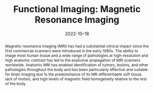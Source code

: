 ---
title: "Functional Imaging: Magnetic Resonance Imaging"
date: 2022-10-18
authors_string: Peter Bandettini
authors:
   - Peter Bandettini
author_ids:
   - peter_bandettini
journal: ''
volume: 
issue: 
pages: 3323-3349
book_title: 'Neuroscience in the 21st Century'
publisher: 'Springer International Publishing'
abstract: 'Magnetic resonance imaging (MRI) has had a substantial clinical impact since the first commercial scanners were introduced in the early 1980s. The ability to image most human tissue and a wide range of pathologies at high-resolution and high anatomic contrast has led to the explosive propagation of MRI scanners worldwide. Anatomic MRI has enabled identification of tumors, lesions, and other pathologies throughout the body and has been particularly effective and suitable for brain imaging due to the predominance of its MR-differentiable soft tissue, lack of motion, and high levels of magnetic field homogeneity relative to the rest of the body.'
project_id: education
paper_url: https://link.springer.com/referenceworkentry/10.1007/978-3-030-88832-9_150
doi: 10.1007/978-3-030-88832-9_150
data_loc: ''
code_loc: ''
file: '/assets/publications/'
file_name: ''
type: book_chapter
pub_str: 'In: Neuroscience in the 21st Century (2022)'
layout: publication 
---